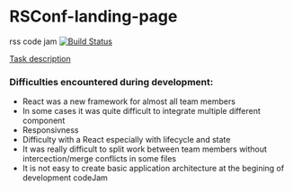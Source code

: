 # RSConf-landing-page

rss code jam
[![Build Status](https://travis-ci.org/aleksei-bulgak-study/RSConf-landing-page.svg?branch=master)](https://travis-ci.org/aleksei-bulgak-study/RSConf-landing-page)

[Task description](https://github.com/rolling-scopes-school/tasks/blob/2018-Q3/tasks/codejam-culture-portal.md)

### Difficulties encountered during development:

- React was a new framework for almost all team members
- In some cases it was quite difficult to integrate multiple different component
- Responsivness
- Difficulty with a React especially with lifecycle and state
- It was really difficult to split work between team members without intercection/merge conflicts in some files
- It is not easy to create basic application architecture at the begining of development
  codeJam
